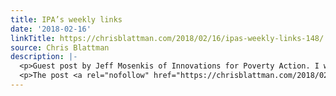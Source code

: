 ```yaml
---
title: IPA’s weekly links
date: '2018-02-16'
linkTitle: https://chrisblattman.com/2018/02/16/ipas-weekly-links-148/
source: Chris Blattman
description: |-
  <p>Guest post by Jeff Mosenkis of Innovations for Poverty Action. I wasn&#8217;t going to even address the SNAP/Box of canned foods proposal in the news, but thankfully Paul Niehaus and Michael Faye of cash transfer fame did it well. As &#8230; <a href="https://chrisblattman.com/2018/02/16/ipas-weekly-links-148/">Continue reading <span class="meta-nav">&#8594;</span></a></p>
  <p>The post <a rel="nofollow" href="https://chrisblattman.com/2018/02/16/ipas-weekly-links-148/">IPA&#8217;s weekly links<
---
```

